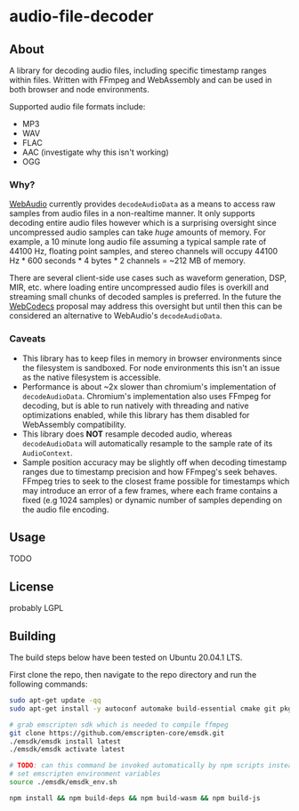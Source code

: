 # audio-file-decoder
## About
A library for decoding audio files, including specific timestamp ranges within files. Written with FFmpeg and WebAssembly and can be used in both browser and node environments.

Supported audio file formats include:
* MP3
* WAV
* FLAC
* AAC (investigate why this isn't working)
* OGG

### Why?
[WebAudio](https://developer.mozilla.org/en-US/docs/Web/API/BaseAudioContext/decodeAudioData) currently provides `decodeAudioData` as a means to access raw samples from audio files in a non-realtime manner. It only supports decoding entire audio files however which is a surprising oversight since uncompressed audio samples can take *huge* amounts of memory. For example, a 10 minute long audio file assuming a typical sample rate of 44100 Hz, floating point samples, and stereo channels will occupy 44100 Hz * 600 seconds * 4 bytes * 2 channels = ~212 MB of memory.

There are several client-side use cases such as waveform generation, DSP, MIR, etc. where loading entire uncompressed audio files is overkill and streaming small chunks of decoded samples is preferred. In the future the [WebCodecs](https://github.com/WICG/web-codecs) proposal may address this oversight but until then this can be considered an alternative to WebAudio's `decodeAudioData`.

### Caveats
* This library has to keep files in memory in browser environments since the filesystem is sandboxed. For node environments this isn't an issue as the native filesystem is accessible.
* Performance is about ~2x slower than chromium's implementation of `decodeAudioData`. Chromium's implementation also uses FFmpeg for decoding, but is able to run natively with threading and native optimizations enabled, while this library has them disabled for WebAssembly compatibility.
* This library does **NOT** resample decoded audio, whereas `decodeAudioData` will automatically resample to the sample rate of its `AudioContext`.
* Sample position accuracy may be slightly off when decoding timestamp ranges due to timestamp precision and how FFmpeg's seek behaves. FFmpeg tries to seek to the closest frame possible for timestamps which may introduce an error of a few frames, where each frame contains a fixed (e.g 1024 samples) or dynamic number of samples depending on the audio file encoding.

## Usage
TODO

## License
probably LGPL

## Building
The build steps below have been tested on Ubuntu 20.04.1 LTS.

First clone the repo, then navigate to the repo directory and run the following commands:
```bash
sudo apt-get update -qq
sudo apt-get install -y autoconf automake build-essential cmake git pkg-config wget

# grab emscripten sdk which is needed to compile ffmpeg
git clone https://github.com/emscripten-core/emsdk.git
./emsdk/emsdk install latest
./emsdk/emsdk activate latest

# TODO: can this command be invoked automatically by npm scripts instead?
# set emscripten environment variables
source ./emsdk/emsdk_env.sh

npm install && npm build-deps && npm build-wasm && npm build-js
```